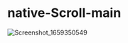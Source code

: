 # native-Scroll-main

![Screenshot_1659350549](https://user-images.githubusercontent.com/90055525/182131469-ccaa299f-2ec6-41bd-aeef-3e45a4a0379b.png)
